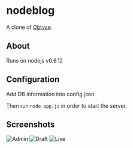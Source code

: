 nodeblog
========
A clone of [Obtvse](http://github.com/NateW/obtvse).

About
-----
Runs on nodejs v0.6.12

Configuration
-------------
Add DB information into config.json.

Then run `node app.js` in order to start the server.


Screenshots
-----------
![Admin](http://i.imgur.com/hfnm9.png)
![Draft](http://i.imgur.com/x4lXL.png)
![Live](http://i.imgur.com/wbVJN.png)
